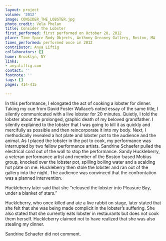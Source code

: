 ```yaml
---
layout: project
volume: '2012'
image: CONSIDER_THE_LOBSTER.jpg
photo_credit: Vela Phelan
title: Consider the Lobster
first_performed: first performed on October 20, 2012
place: Time Space Body Objects, Anthony Greaney Gallery, Boston, MA
times_performed: performed once in 2012
contributor: Anya Liftig
collaborators: []
home: Brooklyn, NY
links:
- anyaliftig.com
contact: ''
footnote: ''
tags: []
pages: 414-415

---
```


In this performance, I elongated the act of cooking a lobster for dinner. Taking my cue from David Foster Wallace’s noted essay of the same title, I silently communicated with a live lobster for 20 minutes. Quietly, I told the lobster about the prolonged, graphic death of my beloved grandfather. I silently explained to the lobster that I was going to kill it as quickly and mercifully as possible and then reincorporate it into my body. Next, I methodically revealed a hot plate and lobster pot to the audience and the animal. As I placed the lobster in the pot to cook, my performance was interrupted by two fellow performance artists. Sandrine Schaefer pulled the electrical cord out of the wall to stop the performance. Sandy Huckleberry, a veteran performance artist and member of the Boston-based Mobius group, knocked over the lobster pot, spilling boiling water and a scalding hot plate on me. Huckleberry then stole the lobster and ran out of the gallery into the night. The audience was convinced that the confrontation was a planned intervention.

Huckleberry later said that she “released the lobster into Pleasure Bay, under a blanket of stars.”

Huckleberry, who once killed and ate a live rabbit on stage, later stated that she felt that she was being made complicit in the lobster’s suffering. She also stated that she currently eats lobster in restaurants but does not cook them herself. Huckleberry claimed not to have realized that she was also stealing my dinner.

Sandrine Schaefer did not comment.

